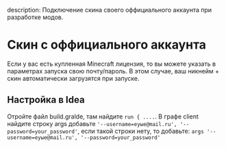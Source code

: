 description: Подключение скина своего оффициального аккаунта при разработке модов.

# Скин с оффициального аккаунта

Если у вас есть купленная Minecraft лицензия, то вы можете указать в параметрах
запуска свою почту/пароль. В этом случае, ваш никнейм + скин автоматически загрузятся
при запуске.

## Настройка в Idea

Отройте файл build.gralde, там найдите `run { ....`. В графе client найдите строку args добавьте `'--username=еуые@mail.ru', '--password=your_password'`, если такой строки нету, то добавьте:
```args '--username=еуые@mail.ru', '--password=your_password'```

